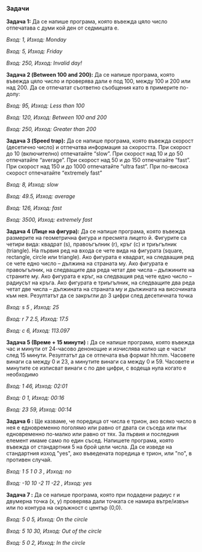 <h3>Задачи</h3>

**Задача 1:** Да се напише програма, която въвежда цяло число отпечатава с думи кой ден от седмицата е.

*Вход: 1, Изход: Monday*

*Вход: 5, Изход: Friday*

*Вход: 250, Изход: Invalid day!*

**Задача 2 (Between 100 and 200):** Да се напише програма, която въвежда цяло число и проверява дали е под 100, между
100 и 200 или над 200. Да се отпечатат съответно съобщения като в примерите по-долу:

*Вход: 95, Изход: Less than 100*

*Вход: 120, Изход: Between 100 and 200*

*Вход: 250, Изход: Greater than 200*

**Задача 3 (Speed trap):** Да се напише програма, която въвежда скорост (десетично число) и отпечатва
информация за скоростта. При скорост до 10 (включително) отпечатайте “slow”. При
скорост над 10 и до 50 отпечатайте “average”. При скорост над 50 и до 150 отпечатайте
“fast”. При скорост над 150 и до 1000 отпечатайте “ultra fast”. При по-висока скорост
отпечатайте “extremely fast”

*Вход: 8, Изход: slow*

*Вход: 49.5, Изход: average*

*Вход: 126, Изход: fast*

*Вход: 3500, Изход: extremely fast*

**Задача 4 (Лице на фигура):**  Да се напише програма, която въвежда размерите на геометрична фигура и пресмята
лицето й. Фигурите са четири вида: квадрат (s), правоъгълник (r), кръг (c) и триъгълник
(triangle). На първия ред на входа се чете вида на фигурата (square, rectangle, circle или
triangle). Ако фигурата е квадрат, на следващия ред се чете едно число – дължина на
страната му. Ако фигурата е правоъгълник, на следващите два реда четат две числа –
дължините на страните му. Ако фигурата е кръг, на следващия ред чете едно число –
радиусът на кръга. Ако фигурата е триъгълник, на следващите два реда четат две числа
– дължината на страната му и дължината на височината към нея. Резултатът да се
закръгли до 3 цифри след десетичната точка

*Вход: s 5 , Изход: 25*

*Вход: r 7 2.5, Изход: 17.5*

*Вход: c 6, Изход: 113.097*

**Задача 5 (Време + 15 минути) :** 
Да се напише програма, която въвежда час и минути от 24-часово денонощие и изчислява
колко ще е часът след 15 минути. Резултатът да се отпечата във формат hh:mm.
Часовете винаги са между 0 и 23, а минутите винаги са между 0 и 59.
Часовете и минутите се изписват винаги с по две цифри, с водеща
нула когато е необходимо

*Вход: 1 46, Изход: 02:01*

*Вход: 0 1, Изход: 00:16*

*Вход: 23 59, Изход: 00:14*


**Задача 6 :** 
Ще казваме, че поредица от числа е трион, ако всяко число в нея е едновременно поголямо или равно от двата си съседа или пък едновременно по-малко или равно от тях.
За първия и последния елемент имаме само по един съсед. 
Напишете програма, която въвежда от стандартния 5 на брой цели числа. Да се изведе
на стандартния изход "yes", ако въведената поредица е трион, или "no", в противен
случай.

*Вход: 1 5 1 0 3 , Изход: no*

*Вход: -10 10 -2 11 -22 , Изход: yes*


**Задача 7 :** 
Да се напише програма, която при подадени радиус r и двумерна точка (х, у) проверява дали точката се намира вътре/извън или по контура на окръжност с център (0,0).

*Вход: 5 0 5, Изход: On the circle*

*Вход: 5 10 30, Изход: Out of the circle*

*Вход: 5 0 2, Изход: In the circle*
